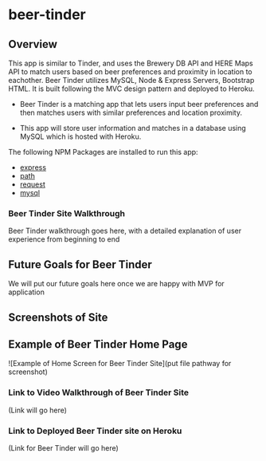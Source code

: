 # beer-tinder

## Overview 
This app is similar to Tinder, and uses the Brewery DB API and HERE Maps API to match users based on beer preferences and proximity in location to eachother. Beer Tinder utilizes MySQL, Node & Express Servers, Bootstrap HTML.  It is built following the MVC design pattern and deployed to Heroku.

* Beer Tinder is a matching app that lets users input beer preferences and then matches users with similar preferences and location proximity.

* This app will store user information and matches in a database using MySQL which is hosted with Heroku.

The following NPM Packages are installed to run this app:

* [express](https://www.npmjs.com/package/express)
* [path](https://www.npmjs.com/package/path)
* [request](https://www.npmjs.com/package/request)
* [mysql](https://www.npmjs.com/package/mysql)

### Beer Tinder Site Walkthrough
Beer Tinder walkthrough goes here, with a detailed explanation of user experience from beginning to end 

## Future Goals for Beer Tinder
 We will put our future goals here once we are happy with MVP for application

## Screenshots of Site

## Example of Beer Tinder Home Page 

![Example of Home Screen for Beer Tinder Site](put file pathway for screenshot)


### Link to Video Walkthrough of Beer Tinder Site
(Link will go here)
  
### Link to Deployed Beer Tinder site on Heroku

(Link for Beer Tinder will go here)

